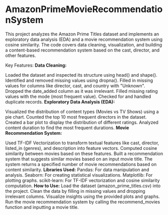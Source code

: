 # AmazonPrimeMovieRecommendationSystem
This project analyzes the Amazon Prime Titles dataset and implements an exploratory data analysis (EDA) and a movie recommendation system using cosine similarity. The code covers data cleaning, visualization, and building a content-based recommendation system based on the cast, director, and other features.

Key Features:
**Data Cleaning:**

Loaded the dataset and inspected its structure using head() and shape().
Identified and removed missing values using dropna().
Filled in missing values for columns like director, cast, and country with "Unknown".
Dropped the date_added column as it was irrelevant.
Filled missing rating values with the mode (most frequent value).
Checked for and handled duplicate records.
**Exploratory Data Analysis (EDA):**

Visualized the distribution of content types (Movies vs TV Shows) using a pie chart.
Counted the top 10 most frequent directors in the dataset.
Created a bar plot to display the distribution of different ratings.
Analyzed content duration to find the most frequent durations.
**Movie Recommendation System:**

Used TF-IDF Vectorization to transform textual features like cast, director, listed_in (genres), and description into feature vectors.
Computed cosine similarity between movies based on these features.
Built a recommendation system that suggests similar movies based on an input movie title.
The system returns a specified number of movie recommendations based on content similarity.
**Libraries Used:**
Pandas: For data manipulation and analysis.
Seaborn: For creating statistical visualizations.
Matplotlib: For plotting graphs.
scikit-learn: For TF-IDF vectorization and cosine similarity computation.
**How to Use:**
Load the dataset (amazon_prime_titles.csv) into the project.
Clean the data by filling in missing values and dropping irrelevant columns.
Visualize insights using the provided plots and graphs.
Run the movie recommendation system by calling the recommend_movies function and inputting a movie title.
